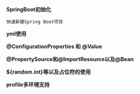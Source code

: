**SpringBoot初始化**

    快速新建Spring Boot项目

**yml使用**

**@ConfigurationProperties 和 @Value**

**@PropertySource和@ImportResource以及@Bean**

**${random.int}等以及占位符的使用**

**profile多环境支持**